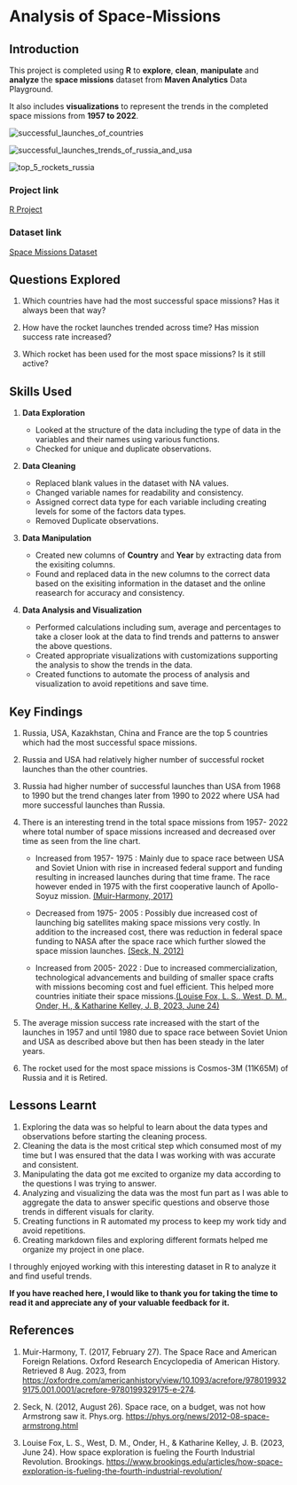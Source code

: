 # Analysis of Space-Missions

## Introduction

This project is completed using **R** to **explore**, **clean**, **manipulate** and **analyze** the **space missions** dataset from **Maven Analytics** Data Playground. 

It also includes **visualizations** to represent the trends in the completed space missions from **1957 to 2022**.

![successful_launches_of_countries](https://github.com/Joshi-Namrata/Analysis-of-Space-Missions/assets/128434472/46b95a8b-e19e-4c93-9efd-02671293e3a3)

![successful_launches_trends_of_russia_and_usa](https://github.com/Joshi-Namrata/Analysis-of-Space-Missions/assets/128434472/f25fea78-83f2-497e-811a-0518bb90e4b0)

![top_5_rockets_russia](https://github.com/Joshi-Namrata/Analysis-of-Space-Missions/assets/128434472/96e86e7e-46e6-4f17-bcb4-d4abf4a972df)


### Project link

 [R Project](https://joshi-namrata.github.io/Analysis-of-Space-Missions/)

 ### Dataset link

 [Space Missions Dataset](https://mavenanalytics.io/data-playground?page=2&pageSize=5)

 ## Questions Explored

1. Which countries have had the most successful space missions? Has it always been that way?

2. How have the rocket launches trended across time? Has mission success rate increased?

3. Which rocket has been used for the most space missions? Is it still active?


## Skills Used

1. **Data Exploration**
   * Looked at the structure of the data including the type of data in the variables and their names using various functions.
   * Checked for unique and duplicate observations.
  
2. **Data Cleaning**
   * Replaced blank values in the dataset with NA values.
   * Changed variable names for readability and consistency.
   * Assigned correct data type for each variable including creating levels for some of the factors data types.
   * Removed Duplicate observations.
  
3. **Data Manipulation**
   * Created new columns of **Country** and **Year** by extracting data from the exisiting columns.
   * Found and replaced data in the new columns to the correct data based on the exisiting information in the dataset and the online reasearch for accuracy and consistency.
  
4. **Data Analysis and Visualization**
   * Performed calculations including sum, average and percentages to take a closer look at the data to find trends and patterns to answer the above questions.
   * Created appropriate visualizations with customizations supporting the analysis to show the trends in the data.
   * Created functions to automate the process of analysis and visualization to avoid repetitions and save time.
  
## Key Findings

1. Russia, USA, Kazakhstan, China and France are the top 5 countries which had the most successful space missions.

2. Russia and USA had relatively higher number of successful rocket launches than the other countries.

3. Russia had higher number of successful launches than USA from 1968 to 1990 but the trend changes later from 1990 to 2022 where USA had more successful launches than Russia.

4. There is an interesting trend in the total space missions from 1957- 2022 where total number of space missions increased and decreased over time as seen from the line chart.

   + Increased from 1957- 1975 : Mainly due to space race between USA and Soviet Union with rise in increased federal support and funding resulting in increased launches during that time frame. The race however ended in 1975 with the first cooperative launch of Apollo-Soyuz mission. [(Muir-Harmony, 2017)](https://oxfordre.com/americanhistory/view/10.1093/acrefore/9780199329175.001.0001/acrefore-9780199329175-e-274)

   + Decreased from 1975- 2005 : Possibly due increased cost of launching big satellites making space missions very costly. In addition to the increased cost, there was reduction in federal space funding to NASA after the space race which further slowed the space mission launches. [(Seck, N, 2012)](https://phys.org/news/2012-08-space-armstrong.html)

    + Increased from 2005- 2022 : Due to increased commercialization, technological advancements and building of smaller space crafts with missions becoming cost and fuel efficient. This helped more countries initiate their space missions.[(Louise Fox, L. S., West, D. M., Onder, H., &amp; Katharine Kelley, J. B, 2023, June 24)](https://www.brookings.edu/articles/how-space-exploration-is-fueling-the-fourth-industrial-revolution/)

5. The average mission success rate increased with the start of the launches in 1957 and until 1980 due to space race between Soviet Union and USA as described above but then has been steady in the later years.

6. The rocket used for the most space missions is Cosmos-3M (11K65M) of Russia and it is Retired.


## Lessons Learnt

1. Exploring the data was so helpful to learn about the data types and observations before starting the cleaning process.
2. Cleaning the data is the most critical step which consumed most of my time but I was ensured that the data I was working with was accurate and consistent.
3. Manipulating the data got me excited to organize my data according to the questions I was trying to answer.
4. Analyzing and visualizing the data was the most fun part as I was able to aggregate the data to answer specific questions and observe those trends in different visuals for clarity.
5. Creating functions in R automated my process to keep my work tidy and avoid repetitions.
6. Creating markdown files and exploring different formats helped me organize my project in one place.

I throughly enjoyed working with this interesting dataset in R to analyze it and find useful trends. 

**If you have reached here, I would like to thank you for taking the time to read it and appreciate any of your valuable feedback for it.**


## References

1. Muir-Harmony, T. (2017, February 27). The Space Race and American Foreign Relations. Oxford Research Encyclopedia of American History. Retrieved 8 Aug. 2023, from https://oxfordre.com/americanhistory/view/10.1093/acrefore/9780199329175.001.0001/acrefore-9780199329175-e-274.
   
2. Seck, N. (2012, August 26). Space race, on a budget, was not how Armstrong saw it. Phys.org. https://phys.org/news/2012-08-space-armstrong.html

3. Louise Fox, L. S., West, D. M., Onder, H., &amp; Katharine Kelley, J. B. (2023, June 24). How space exploration is fueling the Fourth Industrial Revolution. Brookings. https://www.brookings.edu/articles/how-space-exploration-is-fueling-the-fourth-industrial-revolution/



   
